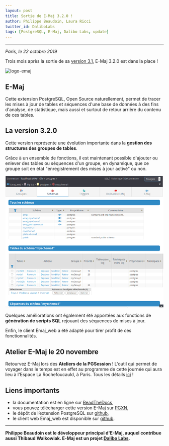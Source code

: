 ```yaml
---
layout: post
title: Sortie de E-Maj 3.2.0 !
author: Philippe Beaudoin, Laura Ricci
twitter_id: DaliboLabs
tags: [PostgreSQL, E-Maj, Dalibo Labs, update]
---
```


---

*Paris, le 22 octobre 2019*

Trois mois après la sortie de sa [version 3.1](https://dali.bo/e-maj_3_1), E-Maj 3.2.0 est dans la place !

<!--MORE-->

![logo-emaj](https://raw.githubusercontent.com/dalibo/blog/gh-pages/img/E-Maj_H_couleur.png)

## E-Maj

Cette extension PostgreSQL, Open Source naturellement, permet de tracer les mises à jour de tables et séquences d'une base de données à des fins d'analyse, de statistique, mais aussi et surtout de retour arrière du contenu de ces tables.

## La version 3.2.0

Cette version représente une évolution importante dans la **gestion des structures des groupes de tables**.

Grâce à un ensemble de fonctions, il est maintenant possible d'ajouter ou enlever des tables ou séquences d'un groupe,
en dynamique, que ce groupe soit en état "enregistrement des mises à jour activé" ou non.

![capture E-Maj](https://raw.githubusercontent.com/dalibo/blog/gh-pages/img/emajweb_schemas.png)

Quelques améliorations ont également été apportées aux fonctions de **génération de scripts SQL** rejouant des séquences de mises à jour.

Enfin, le client Emaj_web a été adapté pour tirer profit de ces fonctionnalités.

## Atelier E-Maj le 20 novembre

Retourvez E-Maj lors des **Ateliers de la PGSession** ! L'outil qui permet de voyager dans le temps est en effet au programme de cette journée qui aura lieu à l'Espace La Rochefoucauld, à Paris. Tous les détails [ici](https://twitter.com/pgsession/status/1186636559828881408) !

## Liens importants
    
 * la documentation est en ligne sur [ReadTheDocs](http://emaj.readthedocs.io/fr/latest/),
 * vous pouvez télécharger cette version E-Maj sur [PGXN](http://pgxn.org/dist/e-maj/),
 * le dépôt de l’extension PostgreSQL sur [github](https://github.com/dalibo/emaj),
 * le client web Emaj_web est disponible sur [github](https://github.com/dalibo/emaj_web).

---------------
 
 **Philippe Beaudoin est le développeur principal d'E-Maj, auquel contribue aussi Thibaud Walkowiak.
 E-Maj est un projet [Dalibo Labs](https://labs.dalibo.com/).**



